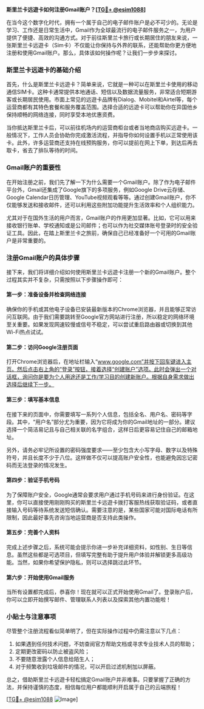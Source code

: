 **斯里兰卡远遊卡如何注册Gmail账户？[[TG💪+ @esim1088](https://t.me/s/esim1088)]**

在当今这个数字化时代，拥有一个属于自己的电子邮件账户是必不可少的。无论是学习、工作还是日常生活中，Gmail作为全球最流行的电子邮件服务之一，为用户提供了便捷、高效的沟通方式。对于前往斯里兰卡旅行或长期居住的朋友来说，一张斯里兰卡远遊卡（Sim卡）不仅能让你保持与外界的联系，还能帮助你更方便地注册和使用Gmail账户。那么，具体该如何操作呢？让我们一步步来探讨。

### 斯里兰卡远遊卡的基础介绍

首先，什么是斯里兰卡远遊卡？简单来说，它就是一种可以在斯里兰卡使用的移动通信SIM卡。这种卡通常提供本地通话、短信以及数据流量服务，非常适合短期游客或长期居民使用。市面上常见的远遊卡品牌有Dialog、Mobitel和Airtel等，每个运营商都有其特色套餐和服务覆盖范围。选择合适的远遊卡可以帮助你在异国他乡保持顺畅的网络连接，同时享受本地优惠资费。

当你抵达斯里兰卡后，可以前往机场内的运营商柜台或者当地商店购买远遊卡。一般情况下，工作人员会协助你完成激活流程，并指导你如何设置手机以正常使用该卡。此外，许多运营商还支持在线预购服务，你可以提前在网上下单，到达后再去取卡，省去了排队等待的时间。

### Gmail账户的重要性

在开始注册之前，我们先了解一下为什么需要一个Gmail账户。除了作为电子邮件平台外，Gmail还集成了Google旗下的多项服务，例如Google Drive云存储、Google Calendar日历管理、YouTube视频观看等等。通过创建Gmail账户，你不仅能够发送和接收邮件，还可以利用这些附加功能提升生活效率和个人组织能力。

尤其对于在国外生活的用户而言，Gmail账户的作用更加显著。比如，它可以用来接收银行账单、学校通知或是公司邮件；也可以作为社交媒体账号登录时的安全验证工具。因此，在踏上斯里兰卡之旅前，确保自己已经准备好一个可用的Gmail账户是非常重要的。

### 注册Gmail账户的具体步骤

接下来，我们将详细介绍如何使用斯里兰卡远遊卡注册一个新的Gmail账户。整个过程其实并不复杂，只需按照以下步骤操作即可：

#### 第一步：准备设备并检查网络连接
确保你的手机或其他电子设备已安装最新版本的Chrome浏览器，并且能够正常访问互联网。由于我们需要跳转至Google官方网站进行注册，所以稳定的网络环境至关重要。如果发现网速较慢或信号不稳定，可以尝试重启路由器或切换到其他Wi-Fi热点试试。

#### 第二步：访问Google注册页面
打开Chrome浏览器后，在地址栏输入“www.google.com”并按下回车键进入主页。然后点击右上角的“登录”按钮，接着选择“创建账户”选项。此时会弹出一个对话框，询问你是要为个人用途还是工作/学习目的创建新账户。根据自身需求做出选择后继续下一步。

#### 第三步：填写基本信息
在接下来的页面中，你需要填写一系列个人信息，包括全名、用户名、密码等字段。其中，“用户名”部分尤为重要，因为它将成为你的Gmail地址的一部分。建议选择一个简洁易记且与自己相关联的名字组合，这样日后更容易记住自己的邮箱地址。

另外，请务必牢记所设置的密码强度要求——至少包含大小写字母、数字以及特殊符号，并且长度不少于八位。这样做不仅可以提高账户安全性，也能避免因忘记密码而无法登录的情况发生。

#### 第四步：验证手机号码
为了保障账户安全，Google通常会要求用户通过手机号码来进行身份验证。在这里，你可以直接使用刚刚购买的斯里兰卡远遊卡拨打客服热线获取验证码，或者直接输入号码等待系统发送短信确认。需要注意的是，某些国家可能对国际电话有所限制，因此最好事先咨询当地运营商是否支持此类操作。

#### 第五步：完善个人资料
完成上述步骤之后，系统可能会提示你进一步补充详细资料，如性别、生日等信息。虽然这些都是可选项目，但填写完整有助于提升用户体验并解锁更多高级功能。当然，如果你希望保护隐私，则可以选择跳过此环节。

#### 第六步：开始使用Gmail服务
当所有设置都完成后，恭喜你！现在就可以正式开始使用Gmail了。登录账户后，你可以立即开始撰写邮件、管理联系人列表以及探索其他内置功能啦！

### 小贴士与注意事项

尽管整个注册流程看似简单明了，但在实际操作过程中仍需注意以下几点：
1. 如果遇到任何技术问题，不妨查阅官方帮助文档或寻求专业技术人员的帮助；
2. 定期更改密码以防止被盗风险；
3. 不要随意泄露个人信息给陌生人；
4. 对于频繁收到垃圾邮件的情况，可以开启过滤机制加以屏蔽。

总之，借助斯里兰卡远遊卡轻松搞定Gmail账户并非难事。只要掌握了正确的方法，并保持谨慎的态度，相信每位用户都能顺利开启属于自己的云端旅程！

[[TG💪+ @esim1088](https://t.me/s/esim1088) ![Image](https://i.postimg.cc/4NQfJmqS/Snipaste-2025-05-13-00-14-12.png)]
